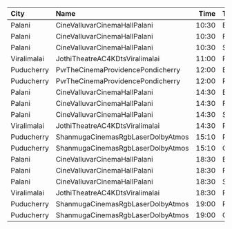 | City        | Name                              |  Time | Type        | Price | Capacity | Booked |
| :---------- | :-------------------------------- | ----: | :---------- | ----: | -------: | -----: |
| Palani      | CineValluvarCinemaHallPalani      | 10:30 | Balcony     |  120₹ |      139 |      0 |
| Palani      | CineValluvarCinemaHallPalani      | 10:30 | FirstClass  |  100₹ |      586 |      0 |
| Palani      | CineValluvarCinemaHallPalani      | 10:30 | SecondClass |   50₹ |      111 |    111 |
| Viralimalai | JothiTheatreAC4KDtsViralimalai    | 11:00 | Platinum    |  100₹ |      305 |      0 |
| Puducherry  | PvrTheCinemaProvidencePondicherry | 12:00 | Elite       |  150₹ |       86 |     21 |
| Puducherry  | PvrTheCinemaProvidencePondicherry | 12:00 | Premium     |  110₹ |       29 |      0 |
| Palani      | CineValluvarCinemaHallPalani      | 14:30 | Balcony     |  120₹ |      139 |      0 |
| Palani      | CineValluvarCinemaHallPalani      | 14:30 | FirstClass  |  100₹ |      586 |      0 |
| Palani      | CineValluvarCinemaHallPalani      | 14:30 | SecondClass |   50₹ |      111 |    111 |
| Viralimalai | JothiTheatreAC4KDtsViralimalai    | 14:30 | Platinum    |  100₹ |      305 |      0 |
| Puducherry  | ShanmugaCinemasRgbLaserDolbyAtmos | 15:10 | Platinum    |  100₹ |      110 |     54 |
| Puducherry  | ShanmugaCinemasRgbLaserDolbyAtmos | 15:10 | Gold        |   75₹ |       22 |     11 |
| Palani      | CineValluvarCinemaHallPalani      | 18:30 | Balcony     |  120₹ |      139 |      0 |
| Palani      | CineValluvarCinemaHallPalani      | 18:30 | FirstClass  |  100₹ |      586 |      0 |
| Palani      | CineValluvarCinemaHallPalani      | 18:30 | SecondClass |   50₹ |      111 |    111 |
| Viralimalai | JothiTheatreAC4KDtsViralimalai    | 18:30 | Platinum    |  100₹ |      305 |      0 |
| Puducherry  | ShanmugaCinemasRgbLaserDolbyAtmos | 19:00 | Platinum    |  100₹ |      110 |     56 |
| Puducherry  | ShanmugaCinemasRgbLaserDolbyAtmos | 19:00 | Gold        |   75₹ |       22 |     11 |